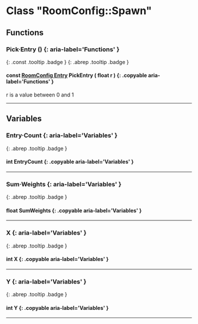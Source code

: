 # Class "RoomConfig::Spawn"
## Functions
### Pick·Entry () {: aria-label='Functions' }
[ ](#){: .const .tooltip .badge } [ ](#){: .abrep .tooltip .badge }
#### const [RoomConfig Entry](RoomConfig_Entry.md) PickEntry ( float r ) {: .copyable aria-label='Functions' }
r is a value between 0 and 1 
___ 
## Variables
### Entry·Count {: aria-label='Variables' }
[ ](#){: .abrep .tooltip .badge }
#### int EntryCount  {: .copyable aria-label='Variables' }

___ 
### Sum·Weights {: aria-label='Variables' }
[ ](#){: .abrep .tooltip .badge }
#### float SumWeights  {: .copyable aria-label='Variables' }

___ 
### X {: aria-label='Variables' }
[ ](#){: .abrep .tooltip .badge }
#### int X  {: .copyable aria-label='Variables' }

___ 
### Y {: aria-label='Variables' }
[ ](#){: .abrep .tooltip .badge }
#### int Y  {: .copyable aria-label='Variables' }

___ 
